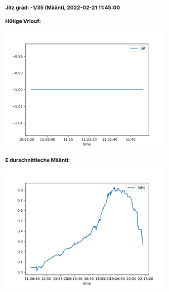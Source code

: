 ### Jitz grad: -1/35 (Määnti, 2022-02-21 11:45:00

### Hütige Vrlouf:
![Graph](Today.png)

### E durschnittleche Määnti:
![Graph](Määnti.png)